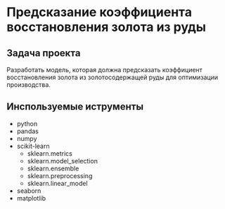 # **Предсказание коэффициента восстановления золота из руды**
## Задача проекта
Разработать модель, которая должна предсказать коэффициент восстановления золота из золотосодержащей руды для оптимизации производства. 

## Инспользуемые иструменты 
- python
- pandas
- numpy
- scikit-learn
  - sklearn.metrics
  - sklearn.model_selection
  - sklearn.ensemble
  - sklearn.preprocessing
  - sklearn.linear_model 
- seaborn
- matplotlib


